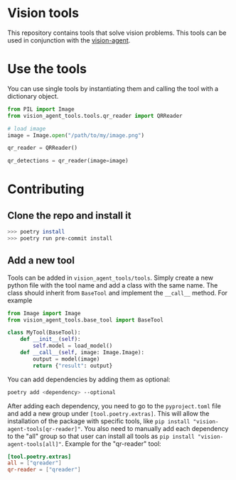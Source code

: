 # Vision tools

This repository contains tools that solve vision problems. This tools can be used in conjunction with the [vision-agent](https://github.com/landing-ai/vision-agent).

# Use the tools

You can use single tools by instantiating them and calling the tool with a dictionary object.

```python
from PIL import Image
from vision_agent_tools.tools.qr_reader import QRReader

# load image
image = Image.open("/path/to/my/image.png")

qr_reader = QRReader()

qr_detections = qr_reader(image=image)
```

# Contributing

## Clone the repo and install it

```bash
>>> poetry install
>>> poetry run pre-commit install
```

## Add a new tool

Tools can be added in `vision_agent_tools/tools`. Simply create a new python file with
the tool name and add a class with the same name. The class should inherit from
`BaseTool` and implement the `__call__` method. For example

```python
from Image import Image
from vision_agent_tools.base_tool import BaseTool

class MyTool(BaseTool):
    def __init__(self):
        self.model = load_model()
    def __call__(self, image: Image.Image):
        output = model(image)
        return {"result": output}
```

You can add dependencies by adding them as optional:

```bash
poetry add <dependency> --optional
```

After adding each dependency, you need to go to the `pyproject.toml` file and add a new
group under `[tool.poetry.extras]`. This will allow the installation of the package with
specific tools, like `pip install "vision-agent-tools[qr-reader]"`. You also need to
manually add each dependency to the "all" group so that user can install all tools as
`pip install "vision-agent-tools[all]"`. Example for the "qr-reader" tool:

```toml
[tool.poetry.extras]
all = ["qreader"]
qr-reader = ["qreader"]
```

